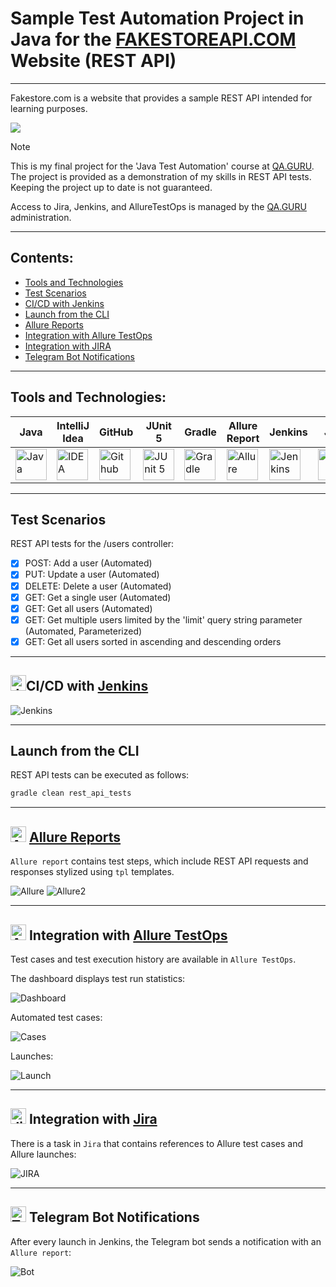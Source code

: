 # Sample Test Automation Project in Java for the [FAKESTOREAPI.COM](https://fakestoreapi.com/) Website (REST API)

---
Fakestore.com is a website that provides a sample REST API intended for learning purposes.

<a href="https://fakestoreapi.com/"><img src="./images/logos/fakestore.com.logo.png"/></a>

> [!NOTE]
> This is my final project for the 'Java Test Automation' course at <a href="https://qa.guru">QA.GURU</a>. 
> The project is provided as a demonstration of my skills in REST API tests. 
> Keeping the project up to date is not guaranteed.
> 
> Access to Jira, Jenkins, and AllureTestOps is managed by the <a href="https://qa.guru">QA.GURU</a> administration.

---

## Contents:

- <a href="#tools">Tools and Technologies</a>
- <a href="#scenarios">Test Scenarios</a>
- <a href="#jenkins">CI/CD with Jenkins</a>
- <a href="#cli">Launch from the CLI</a>
- <a href="#allure">Allure Reports</a>
- <a href="#allure-testops">Integration with Allure TestOps</a>
- <a href="#jira">Integration with JIRA</a>
- <a href="#telegram">Telegram Bot Notifications</a>

---

<a id="tools"></a>
## Tools and Technologies:

| Java                                                                                                        | IntelliJ  <br>  Idea                                                                                                  | GitHub                                                                                                        | JUnit 5                                                                                                              | Gradle                                                                                                        | Allure <br> Report                                                                                                                    | Jenkins                                                                                                             | Jira                                                                                                                              | Telegram                                                                                                            | Allure <br> TestOps                                                                                                     |
|-------------------------------------------------------------------------------------------------------------|-----------------------------------------------------------------------------------------------------------------------|---------------------------------------------------------------------------------------------------------------|----------------------------------------------------------------------------------------------------------------------|---------------------------------------------------------------------------------------------------------------|---------------------------------------------------------------------------------------------------------------------------------------|---------------------------------------------------------------------------------------------------------------------|-----------------------------------------------------------------------------------------------------------------------------------|---------------------------------------------------------------------------------------------------------------------|-------------------------------------------------------------------------------------------------------------------------|
| <a href="https://www.java.com/"><img src="./images/logos/Java.svg" width="50" height="50"  alt="Java"/></a> | <a href="https://www.jetbrains.com/idea/"><img src="./images/logos/Idea.svg" width="50" height="50"  alt="IDEA"/></a> | <a href="https://github.com/"><img src="./images/logos/GitHub.svg" width="50" height="50"  alt="Github"/></a> | <a href="https://junit.org/junit5/"><img src="./images/logos/Junit5.svg" width="50" height="50"  alt="JUnit 5"/></a> | <a href="https://gradle.org/"><img src="./images/logos/Gradle.svg" width="50" height="50"  alt="Gradle"/></a> | <a href="https://github.com/allure-framework/allure2"><img src="./images/logos/Allure.svg" width="50" height="50"  alt="Allure"/></a> | <a href="https://www.jenkins.io/"><img src="./images/logos/Jenkins.svg" width="50" height="50"  alt="Jenkins"/></a> | <a href="https://www.atlassian.com/ru/software/jira/"><img src="./images/logos/Jira.svg" width="50" height="50"  alt="Jira"/></a> | <a href="https://telegram.org/"><img src="./images/logos/Telegram.svg" width="50" height="50"  alt="Telegram"/></a> | <a href="https://qameta.io/"><img src="./images/logos/Allure_TO.svg" width="50" height="50"  alt="Allure TestOps"/></a> |

---

<a id="scenarios"></a>
## Test Scenarios

REST API tests for the /users controller:
* [x] POST: Add a user (Automated)
* [x] PUT: Update a user (Automated)
* [x] DELETE: Delete a user (Automated)
* [x] GET: Get a single user (Automated)
* [x] GET: Get all users (Automated)
* [x] GET: Get multiple users limited by the 'limit' query string parameter (Automated, Parameterized)
* [x] GET: Get all users sorted in ascending and descending orders

---

<a id="jenkins"></a>
## <img alt="Jenkins" height="25" src="./images/logos/Jenkins.svg" width="25"/></a><a name="CI/CD with Jenkins"></a>CI/CD with [Jenkins](https://jenkins.autotests.cloud/job/fakestoreapi-com-ivanov-ev/)</a>

<img alt="Jenkins" src="./images/screenshots/Jenkins.png">

---

<a id="cli"></a>
## Launch from the CLI

REST API tests can be executed as follows:
```bash  
gradle clean rest_api_tests
```

---

<a id="allure"></a>
## <img alt="AllureReports" height="25" src="./images/logos/Allure.svg" width="25"/></a> <a name="Allure"></a>[Allure Reports](https://jenkins.autotests.cloud/job/fakestoreapi-com-ivanov-ev/allure/)</a>

`Allure report` contains test steps, which include REST API requests and responses stylized using `tpl` templates.

<img alt="Allure" src="./images/screenshots/AllureReports.png"> 

<img alt="Allure2" src="./images/screenshots/AllureReports2.png">

---



<a id="allure-testops"></a>
## <img alt="Allure" height="25" src="./images/logos/Allure_TO.svg" width="25"/></a> Integration with <a target="_blank" href="https://allure.autotests.cloud/project/4319/dashboards">Allure TestOps</a>

Test cases and test execution history are available in `Allure TestOps`.

The dashboard displays test run statistics:

<img alt="Dashboard" src="./images/screenshots/Dashboard.png">

Automated test cases:

<img alt="Cases" src="./images/screenshots/AutomatedTestCases.png">

Launches:

<img alt="Launch" src="./images/screenshots/Launches.png">

---

<a id="jira"></a>
## <img alt="Jira" height="25" src="./images/logos/Jira.svg" width="25"/></a> Integration with <a target="_blank" href="https://jira.autotests.cloud/browse/HOMEWORK-1292">Jira</a>

There is a task in `Jira` that contains references to Allure test cases and Allure launches:

<img alt="JIRA" src="./images/screenshots/JiraTask.png">

---

<a id="telegram"></a>
## <img alt="Telegram" height="25" src="./images/logos/Telegram.svg" width="25"/></a> Telegram Bot Notifications
After every launch in Jenkins, the Telegram bot sends a notification with an `Allure report`:

<img alt="Bot" src="./images/screenshots/TelegramBot.png"> 

